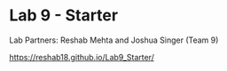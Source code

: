 # Lab 9 - Starter

Lab Partners: Reshab Mehta and Joshua Singer (Team 9)

https://reshab18.github.io/Lab9_Starter/
